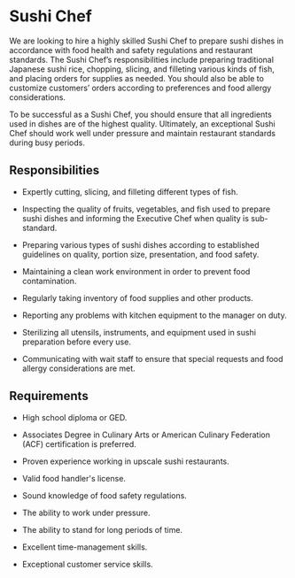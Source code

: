 # Sushi Chef

We are looking to hire a highly skilled Sushi Chef to prepare sushi dishes in accordance with food health and safety regulations and restaurant standards. The Sushi Chef’s responsibilities include preparing traditional Japanese sushi rice, chopping, slicing, and filleting various kinds of fish, and placing orders for supplies as needed. You should also be able to customize customers’ orders according to preferences and food allergy considerations.

To be successful as a Sushi Chef, you should ensure that all ingredients used in dishes are of the highest quality. Ultimately, an exceptional Sushi Chef should work well under pressure and maintain restaurant standards during busy periods.

## Responsibilities

* Expertly cutting, slicing, and filleting different types of fish.

* Inspecting the quality of fruits, vegetables, and fish used to prepare sushi dishes and informing the Executive Chef when quality is sub-standard.

* Preparing various types of sushi dishes according to established guidelines on quality, portion size, presentation, and food safety.

* Maintaining a clean work environment in order to prevent food contamination.

* Regularly taking inventory of food supplies and other products.

* Reporting any problems with kitchen equipment to the manager on duty.

* Sterilizing all utensils, instruments, and equipment used in sushi preparation before every use.

* Communicating with wait staff to ensure that special requests and food allergy considerations are met.

## Requirements

* High school diploma or GED.

* Associates Degree in Culinary Arts or American Culinary Federation (ACF) certification is preferred.

* Proven experience working in upscale sushi restaurants.

* Valid food handler's license.

* Sound knowledge of food safety regulations.

* The ability to work under pressure.

* The ability to stand for long periods of time.

* Excellent time-management skills.

* Exceptional customer service skills.

